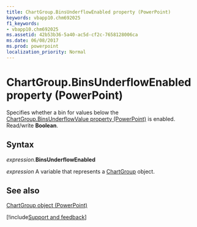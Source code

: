 ```yaml
---
title: ChartGroup.BinsUnderflowEnabled property (PowerPoint)
keywords: vbapp10.chm692025
f1_keywords:
- vbapp10.chm692025
ms.assetid: 42b53b36-5a40-ac5d-cf2c-7658128006ca
ms.date: 06/08/2017
ms.prod: powerpoint
localization_priority: Normal
---
```



# ChartGroup.BinsUnderflowEnabled property (PowerPoint)

Specifies whether a bin for values below the [ChartGroup.BinsUnderflowValue property (PowerPoint)](PowerPoint.chartgroup.binsunderflowvalue.md) is enabled. Read/write **Boolean**.


## Syntax

_expression_.**BinsUnderflowEnabled**

_expression_ A variable that represents a [ChartGroup](./PowerPoint.ChartGroup.md) object.


## See also


[ChartGroup object (PowerPoint)](PowerPoint.ChartGroup.md)

[!include[Support and feedback](~/includes/feedback-boilerplate.md)]